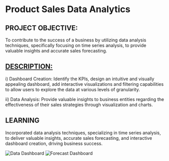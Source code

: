 # Product Sales Data Analytics

## **PROJECT OBJECTIVE:** 

To contribute to the success of a business by utilizing data analysis techniques, specifically focusing on time series analysis, to provide valuable insights and accurate sales forecasting.

##	**<u>DESCRIPTION:</u>**

i)	Dashboard Creation: Identify the KPIs, design an intuitive and visually
appealing dashboard, add interactive visualizations and filtering capabilities to
allow users to explore the data at various levels of granularity.

ii)	Data Analysis: Provide valuable insights to business entities regarding the
effectiveness of their sales strategies through visualization and charts.

## __LEARNING__
Incorporated data analysis techniques, specializing in time series analysis, to deliver valuable insights, accurate sales forecasting, and interactive dashboard creation, driving business success.

![Data Dashboard](https://github.com/Gyan3168/Product-Sales-Data-Analytics/assets/67944423/6fe3e270-0fe1-4df0-8125-c27156a54f6a)
![Forecast Dashboard](https://github.com/Gyan3168/Product-Sales-Data-Analytics/assets/67944423/8d369313-fbae-4a85-a051-493a74e3861b)

